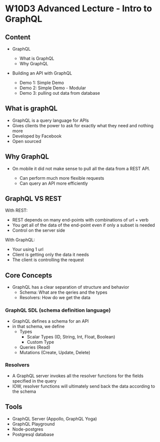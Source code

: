 # W10D3 Advanced Lecture - Intro to GraphQL

## Content

* GraphQL
  + What is GraphQL
  + Why GraphQL

* Building an API with GraphQL
  + Demo 1: Simple Demo
  + Demo 2: Simple Demo - Modular
  + Demo 3: pulling out data from database

## What is graphQL

* GraphQL is a query language for APIs
* Gives clients the power to ask for exactly what they need and nothing more
* Developed by Facebook
* Open sourced

## Why GraphQL

* On mobile it did not make sense to pull all the data from a REST API.

  + Can perform much more flexible requests
  + Can query an API more efficiently

## GraphQL VS REST

With REST:

* REST depends on many end-points with combinations of url + verb
* You get all of the data of the end-point even if only a subset is needed
* Control on the server side

With GraphQL:

* Your using 1 url
* Client is getting only the data it needs
* The client is controlling the request

## Core Concepts

* GraphQL has a clear separation of structure and behavior
  + Schema: What are the qeries and the types
  + Resolvers: How do we get the data

### GraphQL SDL (schema definition language)

* GraphQL defines a schema for an API
* in that schema, we define
  + Types
    - Scalar Types (ID, String, Int, Float, Boolean)
    - Custom Type
  + Queries (Read)
  + Mutations (Create, Update, Delete)

### Resolvers

* A GraphQL server invokes all the resolver functions for the fields specified in the query
* IOW, resolver functions will ultimately send back the data according to the schema 

## Tools

* GraphQL Server (Appollo, GraphQL Yoga)
* GraphQL Playground
* Node-postgres
* Postgresql database
